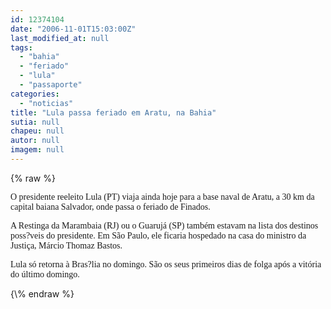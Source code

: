 ```yaml
---
id: 12374104
date: "2006-11-01T15:03:00Z"
last_modified_at: null
tags:
  - "bahia"
  - "feriado"
  - "lula"
  - "passaporte"
categories:
  - "noticias"
title: "Lula passa feriado em Aratu, na Bahia"
sutia: null
chapeu: null
autor: null
imagem: null
---
```

{\% raw %}
<p><P><FONT face=Verdana>O presidente reeleito Lula (PT)&nbsp;viaja ainda hoje para a base naval de Aratu, a 30 km da capital baiana Salvador, onde passa o feriado de Finados.</FONT></P></p>
<p><P><FONT face=Verdana>A Restinga da Marambaia (RJ) ou o Guarujá (SP) também estavam na lista dos destinos poss?veis do presidente. Em São Paulo, ele ficaria hospedado na casa do ministro da Justiça, Márcio Thomaz Bastos.</FONT></P></p>
<p><P><FONT face=Verdana>Lula só&nbsp;retorna à Bras?lia no domingo. São os&nbsp;seus primeiros dias de folga após a vitória do último domingo.</FONT></P> </p>
{\% endraw %}